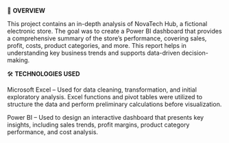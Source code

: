 📌 **OVERVIEW**

This project contains an in-depth analysis of NovaTech Hub, a fictional electronic store. The goal was to create a Power BI dashboard that provides a comprehensive summary of the store’s performance, covering sales, profit, costs, product categories, and more. This report helps in understanding key business trends and supports data-driven decision-making.

🛠 **TECHNOLOGIES USED**

Microsoft Excel – Used for data cleaning, transformation, and initial exploratory analysis. Excel functions and pivot tables were utilized to structure the data and perform preliminary calculations before visualization.

Power BI – Used to design an interactive dashboard that presents key insights, including sales trends, profit margins, product category performance, and cost analysis. 
